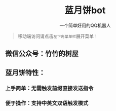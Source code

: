 <center><h1>蓝月饼bot</h1></center>



<center>一个简单好用的QQ机器人</center>

> 移动端访问请点击`左下角菜单栏`展开菜单！

## 微信公众号：竹竹的树屋

## 蓝月饼特性：

### 上手简单：无需触发前缀直接发送指令

### 便于操作：支持中英文双语触发模式



